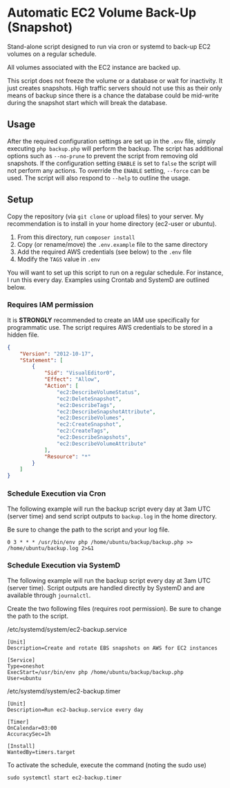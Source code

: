# Automatic EC2 Volume Back-Up (Snapshot)

Stand-alone script designed to run via cron or systemd to back-up EC2 volumes on a regular schedule.

All volumes associated with the EC2 instance are backed up.

This script does not freeze the volume or a database or wait for inactivity. It just creates snapshots. High traffic
servers should not use this as their only means of backup since there is a chance the database could be mid-write
during the snapshot start which will break the database.

## Usage
After the required configuration settings are set up in the `.env` file, simply executing `php backup.php` will
perform the backup. The script has additional options such as `--no-prune` to prevent the script from removing old
snapshots. If the configuration setting `ENABLE` is set to `false` the script will not perform any actions. To override
the `ENABLE` setting, `--force` can be used. The script will also respond to `--help` to outline the usage.

## Setup
Copy the repository (via `git clone` or upload files) to your server. My recommendation is to install in your home
directory (ec2-user or ubuntu).

1. From this directory, run `composer install`
2. Copy (or rename/move) the `.env.example` file to the same directory
3. Add the required AWS credentials (see below) to the `.env` file
4. Modify the `TAGS` value in `.env`

You will want to set up this script to run on a regular schedule. For instance, I run this every day. Examples using
Crontab and SystemD are outlined below.

### Requires IAM permission
It is **STRONGLY** recommended to create an IAM use specifically for programmatic use. The script requires
AWS credentials to be stored in a hidden file.

```json
{
    "Version": "2012-10-17",
    "Statement": [
        {
            "Sid": "VisualEditor0",
            "Effect": "Allow",
            "Action": [
                "ec2:DescribeVolumeStatus",
                "ec2:DeleteSnapshot",
                "ec2:DescribeTags",
                "ec2:DescribeSnapshotAttribute",
                "ec2:DescribeVolumes",
                "ec2:CreateSnapshot",
                "ec2:CreateTags",
                "ec2:DescribeSnapshots",
                "ec2:DescribeVolumeAttribute"
            ],
            "Resource": "*"
        }
    ]
}
```

### Schedule Execution via Cron
The following example will run the backup script every day at 3am UTC (server time) and send script outputs
to `backup.log` in the home directory.

Be sure to change the path to the script and your log file.

`0 3 * * * /usr/bin/env php /home/ubuntu/backup/backup.php >> /home/ubuntu/backup.log 2>&1`

### Schedule Execution via SystemD
The following example will run the backup script every day at 3am UTC (server time). Script outputs are handled
directly by SystemD and are available through `journalctl`.

Create the two following files (requires root permission). Be sure to change the path to the script.

/etc/systemd/system/ec2-backup.service
```unit file (systemd)
[Unit]
Description=Create and rotate EBS snapshots on AWS for EC2 instances

[Service]
Type=oneshot
ExecStart=/usr/bin/env php /home/ubuntu/backup/backup.php
User=ubuntu
```

/etc/systemd/system/ec2-backup.timer
```unit file (systemd)
[Unit]
Description=Run ec2-backup.service every day

[Timer]
OnCalendar=03:00
AccuracySec=1h

[Install]
WantedBy=timers.target
```

To activate the schedule, execute the command (noting the sudo use)

`sudo systemctl start ec2-backup.timer`
